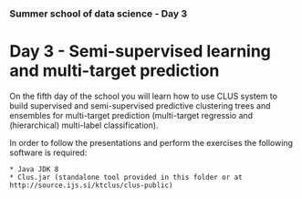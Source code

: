 ### Summer school of data science - Day 3

# Day 3 - Semi-supervised learning and multi-target prediction

On the fifth day of the school you will learn how to use CLUS system to build supervised and semi-supervised predictive clustering trees and ensembles for multi-target prediction (multi-target regressio and (hierarchical) multi-label classification).

In order to follow the presentations and perform the exercises the following software is required:

	* Java JDK 8
	* Clus.jar (standalone tool provided in this folder or at http://source.ijs.si/ktclus/clus-public)

